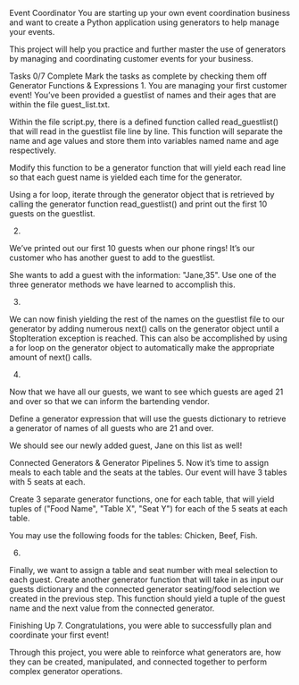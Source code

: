 Event Coordinator
You are starting up your own event coordination business and want to create a Python application using generators to help manage your events.

This project will help you practice and further master the use of generators by managing and coordinating customer events for your business.

Tasks
0/7 Complete
Mark the tasks as complete by checking them off
Generator Functions & Expressions
1.
You are managing your first customer event! You’ve been provided a guestlist of names and their ages that are within the file guest_list.txt.

Within the file script.py, there is a defined function called read_guestlist() that will read in the guestlist file line by line. This function will separate the name and age values and store them into variables named name and age respectively.

Modify this function to be a generator function that will yield each read line so that each guest name is yielded each time for the generator.

Using a for loop, iterate through the generator object that is retrieved by calling the generator function read_guestlist() and print out the first 10 guests on the guestlist.

2.
We’ve printed out our first 10 guests when our phone rings! It’s our customer who has another guest to add to the guestlist.

She wants to add a guest with the information: "Jane,35". Use one of the three generator methods we have learned to accomplish this.

3.
We can now finish yielding the rest of the names on the guestlist file to our generator by adding numerous next() calls on the generator object until a StopIteration exception is reached. This can also be accomplished by using a for loop on the generator object to automatically make the appropriate amount of next() calls.

4.
Now that we have all our guests, we want to see which guests are aged 21 and over so that we can inform the bartending vendor.

Define a generator expression that will use the guests dictionary to retrieve a generator of names of all guests who are 21 and over.

We should see our newly added guest, Jane on this list as well!

Connected Generators & Generator Pipelines
5.
Now it’s time to assign meals to each table and the seats at the tables. Our event will have 3 tables with 5 seats at each.

Create 3 separate generator functions, one for each table, that will yield tuples of ("Food Name", "Table X", "Seat Y") for each of the 5 seats at each table.

You may use the following foods for the tables: Chicken, Beef, Fish.

6.
Finally, we want to assign a table and seat number with meal selection to each guest. Create another generator function that will take in as input our guests dictionary and the connected generator seating/food selection we created in the previous step. This function should yield a tuple of the guest name and the next value from the connected generator.

Finishing Up
7.
Congratulations, you were able to successfully plan and coordinate your first event!

Through this project, you were able to reinforce what generators are, how they can be created, manipulated, and connected together to perform complex generator operations.
